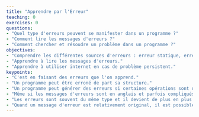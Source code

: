 ```yaml
---
title: "Apprendre par l'Erreur"
teaching: 0
exercises: 0
questions:
- "Quel type d'erreurs peuvent se manifester dans un programme ?"
- "Comment lire les messages d'erreurs ?"
- "Comment chercher et résoudre un problème dans un programme ?"
objectives:
- "Comprendre les différentes sources d'erreurs : erreur statique, erreur dynamique."
- "Apprendre à lire les messages d'erreurs."
- "Apprendre à utiliser internet en cas de problème persistent."
keypoints:
- "C'est en faisant des erreurs que l'on apprend."
- "Un programme peut être erroné de part sa structure."
- "Un programme peut générer des erreurs si certaines opérations sont utilisées avec des types ou des valeurs inadaptées."
- "Même si les messages d'erreurs sont en anglais et parfois compliqués, ils pointent relativement précisément l'erreur dans le programme."
- "Les erreurs sont souvent du même type et il devient de plus en plus facile de comprendre les messages d'erreur."
- "Quand un message d'erreur est relativement original, il est possible de le copier coller dans un moteur de recherche pour trouver des pistes de solution."
---
```


